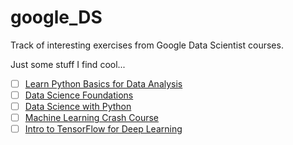 # google_DS
Track of interesting exercises from Google Data Scientist courses.

Just some stuff I find cool...

- [ ] [Learn Python Basics for Data Analysis](https://openclassrooms.com/en/courses/2304731-learn-python-basics-for-data-analysis)
- [ ] [Data Science Foundations](https://learndigital.withgoogle.com/digitalunlocked/course/data-science-foundations)
- [ ] [Data Science with Python](https://learndigital.withgoogle.com/digitalunlocked/course/data-science-with-python)
- [ ] [Machine Learning Crash Course](https://learndigital.withgoogle.com/digitalunlocked/course/machine-learning-crash-course)
- [ ] [Intro to TensorFlow for Deep Learning](https://learndigital.withgoogle.com/digitalunlocked/course/intro-to-tensorflow-for-deep-learning)

